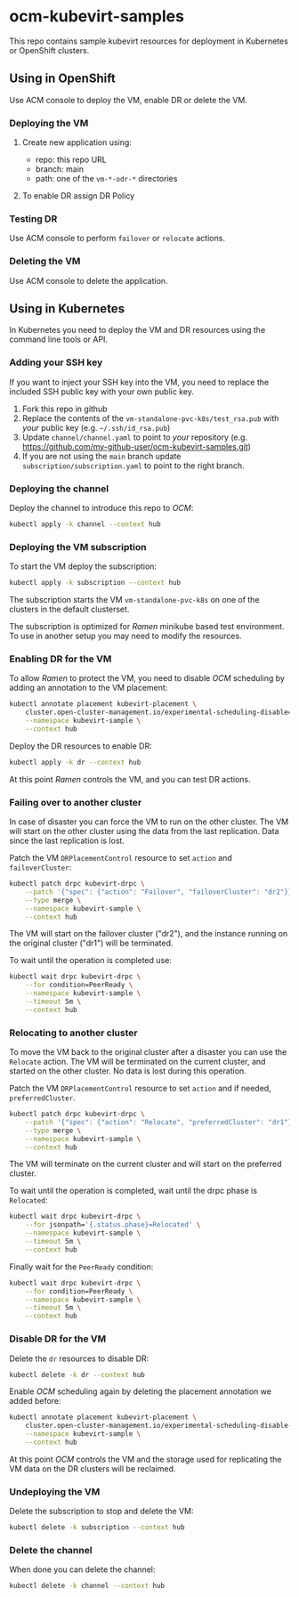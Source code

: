 # ocm-kubevirt-samples

This repo contains sample kubevirt resources for deployment in
Kubernetes or OpenShift clusters.


## Using in OpenShift

Use ACM console to deploy the VM, enable DR or delete the
VM.

### Deploying the VM

1. Create new application using:
   - repo: this repo URL
   - branch: main
   - path: one of the `vm-*-odr-*` directories

1. To enable DR assign DR Policy

### Testing DR

Use ACM console to perform `failover` or `relocate` actions.

### Deleting the VM

Use ACM console to delete the application.


## Using in Kubernetes

In Kubernetes you need to deploy the VM and DR resources using the
command line tools or API.

### Adding your SSH key

If you want to inject your SSH key into the VM, you need to replace
the included SSH public key with your own public key.

1. Fork this repo in github
1. Replace the contents of the `vm-standalone-pvc-k8s/test_rsa.pub` with
   *your* public key (e.g. `~/.ssh/id_rsa.pub`)
1. Update `channel/channel.yaml` to point to *your* repository
   (e.g. https://github.com/my-github-user/ocm-kubevirt-samples.git)
1. If you are not using the `main` branch update
   `subscription/subscription.yaml` to point to the right branch.

### Deploying the channel

Deploy the channel to introduce this repo to *OCM*:

```sh
kubectl apply -k channel --context hub
```

### Deploying the VM subscription

To start the VM deploy the subscription:

```sh
kubectl apply -k subscription --context hub
```

The subscription starts the VM `vm-standalone-pvc-k8s` on one of the
clusters in the default clusterset.

The subscription is optimized for *Ramen* minikube based test
environment. To use in another setup you may need to modify the
resources.

### Enabling DR for the VM

To allow *Ramen* to protect the VM, you need to disable *OCM*
scheduling by adding an annotation to the VM placement:

```sh
kubectl annotate placement kubevirt-placement \
    cluster.open-cluster-management.io/experimental-scheduling-disable=true \
    --namespace kubevirt-sample \
    --context hub
```

Deploy the DR resources to enable DR:

```sh
kubectl apply -k dr --context hub
```

At this point *Ramen* controls the VM, and you can test DR
actions.

### Failing over to another cluster

In case of disaster you can force the VM to run on the other cluster.
The VM will start on the other cluster using the data from the last
replication. Data since the last replication is lost.

Patch the VM `DRPlacementControl` resource to set `action` and
`failoverCluster`:

```sh
kubectl patch drpc kubevirt-drpc \
    --patch '{"spec": {"action": "Failover", "failoverCluster": "dr2"}}' \
    --type merge \
    --namespace kubevirt-sample \
    --context hub
```

The VM will start on the failover cluster ("dr2"), and the instance
running on the original cluster ("dr1") will be terminated.

To wait until the operation is completed use:

```sh
kubectl wait drpc kubevirt-drpc \
    --for condition=PeerReady \
    --namespace kubevirt-sample \
    --timeout 5m \
    --context hub
```

### Relocating to another cluster

To move the VM back to the original cluster after a disaster
you can use the `Relocate` action. The VM will be terminated on
the current cluster, and started on the other cluster. No data is lost
during this operation.

Patch the VM `DRPlacementControl` resource to set `action` and
if needed, `preferredCluster`.

```sh
kubectl patch drpc kubevirt-drpc \
    --patch '{"spec": {"action": "Relocate", "preferredCluster": "dr1"}}' \
    --type merge \
    --namespace kubevirt-sample \
    --context hub
```

The VM will terminate on the current cluster and will start on the
preferred cluster.

To wait until the operation is completed, wait until the drpc phase is
`Relocated`:

```sh
kubectl wait drpc kubevirt-drpc \
    --for jsonpath='{.status.phase}=Relocated' \
    --namespace kubevirt-sample \
    --timeout 5m \
    --context hub
```

Finally wait for the `PeerReady` condition:

```sh
kubectl wait drpc kubevirt-drpc \
    --for condition=PeerReady \
    --namespace kubevirt-sample \
    --timeout 5m \
    --context hub
```

### Disable DR for the VM

Delete the `dr` resources to disable DR:

```sh
kubectl delete -k dr --context hub
```

Enable *OCM* scheduling again by deleting the placement annotation we
added before:

```sh
kubectl annotate placement kubevirt-placement \
    cluster.open-cluster-management.io/experimental-scheduling-disable- \
    --namespace kubevirt-sample \
    --context hub
```

At this point *OCM* controls the VM and the storage used for replicating
the VM data on the DR clusters will be reclaimed.

### Undeploying the VM

Delete the subscription to stop and delete the VM:

```sh
kubectl delete -k subscription --context hub
```

### Delete the channel

When done you can delete the channel:

```sh
kubectl delete -k channel --context hub
```
